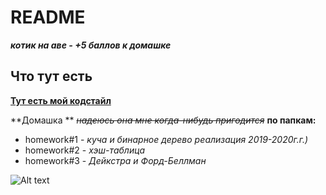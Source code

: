 # README #
__*котик на аве - +5 баллов к домашке*__

## Что тут есть ##
**[Тут есть мой кодстайл](https://bitbucket.org/blvckwizrd/vftsh.algo.stavrogina.2020/src/master/code-style.md)**

**Домашка ** ~~*надеюсь она мне когда-нибудь пригодится*~~ **по папкам:**

+ homework#1 - *куча и бинарное дерево реализация 2019-2020г.г.)*
+ homework#2 - *хэш-таблица*
+ homework#3 - *Дейкстра и Форд-Беллман*
 
 
 ![Alt text](https://sun9-44.userapi.com/impg/4XGrJSC32HephTOzwwXEnBSRbTkBaafBYti3ZA/LW3qKxgAKPc.jpg?size=594x446&quality=96&proxy=1&sign=c32e5c17249fbcda0cab9a7592349830 "работать быстро")
